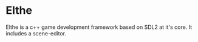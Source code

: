 # Elthe
Elthe is a c++ game development framework based on SDL2 at it's core. It includes a scene-editor.
